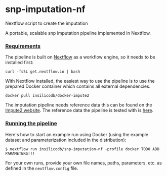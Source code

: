 # snp-imputation-nf
Nextflow script to create the imputation

A portable, scalable snp imputation pipeline implemented in Nextflow.

### [Requirements](#requirements)

The pipeline is built on [Nextflow](http://nextflow.io) as a workflow engine, so it needs to be installed first:
```
curl -fsSL get.nextflow.io | bash
```

With Nextflow installed, the easiest way to use the pipeline is to use the prepared Docker container which contains all external dependencies.
```
docker pull insilicodb/docker-impute2
```

The imputation pipeline needs reference data this can be found on the [Impute2 website](https://mathgen.stats.ox.ac.uk/impute/impute_v2.html#reference). The reference data the pipeline is tested with is [here](https://mathgen.stats.ox.ac.uk/impute/ALL.integrated_phase1_SHAPEIT_16-06-14.nomono.tgz).

### [Running the pipeline](#running)

Here's how to start an example run using Docker (using the example dataset and parameterization included in the distribution):
```
$ nextflow run insilicodb/snp-imputation-nf -profile docker TODO ADD PARAMETERS!!!
```

For your own runs, provide your own file names, paths, parameters, etc. as defined in the `nextflow.config` file.


